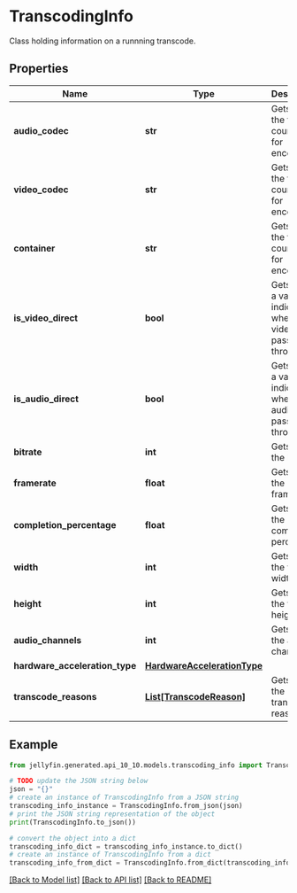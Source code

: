 # TranscodingInfo

Class holding information on a runnning transcode.

## Properties

Name | Type | Description | Notes
------------ | ------------- | ------------- | -------------
**audio_codec** | **str** | Gets or sets the thread count used for encoding. | [optional] 
**video_codec** | **str** | Gets or sets the thread count used for encoding. | [optional] 
**container** | **str** | Gets or sets the thread count used for encoding. | [optional] 
**is_video_direct** | **bool** | Gets or sets a value indicating whether the video is passed through. | [optional] 
**is_audio_direct** | **bool** | Gets or sets a value indicating whether the audio is passed through. | [optional] 
**bitrate** | **int** | Gets or sets the bitrate. | [optional] 
**framerate** | **float** | Gets or sets the framerate. | [optional] 
**completion_percentage** | **float** | Gets or sets the completion percentage. | [optional] 
**width** | **int** | Gets or sets the video width. | [optional] 
**height** | **int** | Gets or sets the video height. | [optional] 
**audio_channels** | **int** | Gets or sets the audio channels. | [optional] 
**hardware_acceleration_type** | [**HardwareAccelerationType**](HardwareAccelerationType.md) |  | [optional] 
**transcode_reasons** | [**List[TranscodeReason]**](TranscodeReason.md) | Gets or sets the transcode reasons. | [optional] 

## Example

```python
from jellyfin.generated.api_10_10.models.transcoding_info import TranscodingInfo

# TODO update the JSON string below
json = "{}"
# create an instance of TranscodingInfo from a JSON string
transcoding_info_instance = TranscodingInfo.from_json(json)
# print the JSON string representation of the object
print(TranscodingInfo.to_json())

# convert the object into a dict
transcoding_info_dict = transcoding_info_instance.to_dict()
# create an instance of TranscodingInfo from a dict
transcoding_info_from_dict = TranscodingInfo.from_dict(transcoding_info_dict)
```
[[Back to Model list]](README.md#documentation-for-models) [[Back to API list]](README.md#documentation-for-api-endpoints) [[Back to README]](README.md)



